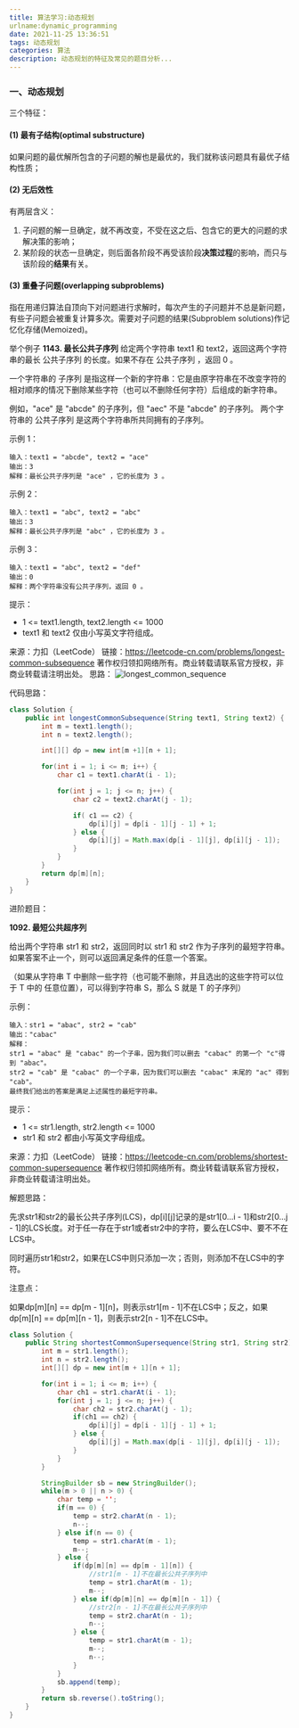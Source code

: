 ```yaml
---
title: 算法学习:动态规划
urlname:dynamic_programming
date: 2021-11-25 13:36:51
tags: 动态规划
categories: 算法
description: 动态规划的特征及常见的题目分析...
---
```


### 一、动态规划
三个特征：

#### (1) 最有子结构(optimal substructure)
如果问题的最优解所包含的子问题的解也是最优的，我们就称该问题具有最优子结构性质；

#### (2) 无后效性
有两层含义：
1. 子问题的解一旦确定，就不再改变，不受在这之后、包含它的更大的问题的求解决策的影响；
2. 某阶段的状态一旦确定，则后面各阶段不再受该阶段**决策过程**的影响，而只与该阶段的**结果**有关。

#### (3) 重叠子问题(overlapping subproblems)
指在用递归算法自顶向下对问题进行求解时，每次产生的子问题并不总是新问题，有些子问题会被重复计算多次。需要对子问题的结果(Subproblem solutions)作记忆化存储(Memoized)。

举个例子
**1143. 最长公共子序列**
给定两个字符串 text1 和 text2，返回这两个字符串的最长 公共子序列 的长度。如果不存在 公共子序列 ，返回 0 。

一个字符串的 子序列 是指这样一个新的字符串：它是由原字符串在不改变字符的相对顺序的情况下删除某些字符（也可以不删除任何字符）后组成的新字符串。

例如，"ace" 是 "abcde" 的子序列，但 "aec" 不是 "abcde" 的子序列。
两个字符串的 公共子序列 是这两个字符串所共同拥有的子序列。

示例 1：
```
输入：text1 = "abcde", text2 = "ace" 
输出：3  
解释：最长公共子序列是 "ace" ，它的长度为 3 。
```
示例 2：
```
输入：text1 = "abc", text2 = "abc"
输出：3
解释：最长公共子序列是 "abc" ，它的长度为 3 。
```
示例 3：
```
输入：text1 = "abc", text2 = "def"
输出：0
解释：两个字符串没有公共子序列，返回 0 。
```
提示：

* 1 <= text1.length, text2.length <= 1000
* text1 和 text2 仅由小写英文字符组成。

来源：力扣（LeetCode）
链接：https://leetcode-cn.com/problems/longest-common-subsequence
著作权归领扣网络所有。商业转载请联系官方授权，非商业转载请注明出处。
思路：
![longest_common_sequence](/images/longest_common_sequence.jpg)

代码思路：

```java
class Solution {
    public int longestCommonSubsequence(String text1, String text2) {
        int m = text1.length();
        int n = text2.length();

        int[][] dp = new int[m +1][n + 1];

        for(int i = 1; i <= m; i++) {
            char c1 = text1.charAt(i - 1);

            for(int j = 1; j <= n; j++) {
                char c2 = text2.charAt(j - 1);

                if( c1 == c2) {
                    dp[i][j] = dp[i - 1][j - 1] + 1;
                } else {
                    dp[i][j] = Math.max(dp[i - 1][j], dp[i][j - 1]);
                }
            }
        }
        return dp[m][n];
    }
}
```

进阶题目：

**1092. 最短公共超序列**

给出两个字符串 str1 和 str2，返回同时以 str1 和 str2 作为子序列的最短字符串。如果答案不止一个，则可以返回满足条件的任意一个答案。

（如果从字符串 T 中删除一些字符（也可能不删除，并且选出的这些字符可以位于 T 中的 任意位置），可以得到字符串 S，那么 S 就是 T 的子序列）

示例：

```
输入：str1 = "abac", str2 = "cab"
输出："cabac"
解释：
str1 = "abac" 是 "cabac" 的一个子串，因为我们可以删去 "cabac" 的第一个 "c"得到 "abac"。 
str2 = "cab" 是 "cabac" 的一个子串，因为我们可以删去 "cabac" 末尾的 "ac" 得到 "cab"。
最终我们给出的答案是满足上述属性的最短字符串。
```
提示：

* 1 <= str1.length, str2.length <= 1000
* str1 和 str2 都由小写英文字母组成。

来源：力扣（LeetCode）
链接：https://leetcode-cn.com/problems/shortest-common-supersequence
著作权归领扣网络所有。商业转载请联系官方授权，非商业转载请注明出处。

解题思路：

先求str1和str2的最长公共子序列(LCS)，dp\[i]\[j]记录的是str1[0...i - 1]和str2[0...j - 1]的LCS长度。对于任一存在于str1或者str2中的字符，要么在LCS中、要不不在LCS中。

同时遍历str1和str2，如果在LCS中则只添加一次；否则，则添加不在LCS中的字符。

注意点：

如果dp\[m][n] == dp\[m - 1][n]，则表示str1[m - 1]不在LCS中；反之，如果dp\[m][n] == dp\[m][n - 1]，则表示str2[n - 1]不在LCS中。

```java
class Solution {
    public String shortestCommonSupersequence(String str1, String str2) {
        int m = str1.length();
        int n = str2.length();
        int[][] dp = new int[m + 1][n + 1];

        for(int i = 1; i <= m; i++) {
            char ch1 = str1.charAt(i - 1);
            for(int j = 1; j <= n; j++) {
                char ch2 = str2.charAt(j - 1);
                if(ch1 == ch2) {
                    dp[i][j] = dp[i - 1][j - 1] + 1;
                } else {
                    dp[i][j] = Math.max(dp[i - 1][j], dp[i][j - 1]);
                }
            }
        }

        StringBuilder sb = new StringBuilder();
        while(m > 0 || n > 0) {
            char temp = '';
            if(m == 0) {
                temp = str2.charAt(n - 1);
                n--;
            } else if(n == 0) {
                temp = str1.charAt(m - 1);
                m--;
            } else {
                if(dp[m][n] == dp[m - 1][n]) {
                    //str1[m - 1]不在最长公共子序列中
                    temp = str1.charAt(m - 1);
                    m--;
                } else if(dp[m][n] == dp[m][n - 1]) {
                    //str2[n - 1]不在最长公共子序列中
                    temp = str2.charAt(n - 1);
                    n--;
                } else {
                    temp = str1.charAt(m - 1);
                    m--;
                    n--;
                }
            }
            sb.append(temp);
        }
        return sb.reverse().toString();
    }
}
```

